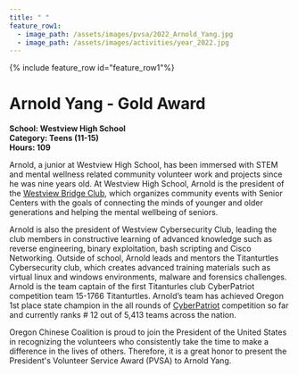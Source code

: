 ```yaml
---
title: " "
feature_row1:
  - image_path: /assets/images/pvsa/2022_Arnold_Yang.jpg
  - image_path: /assets/images/activities/year_2022.jpg
---
```


{% include feature_row id="feature_row1"%}

# Arnold Yang - Gold Award

**School: Westview High School**  
**Category: Teens (11-15)**  
**Hours: 109**  

Arnold, a junior at Westview High School, has been immersed with STEM and mental wellness related community volunteer work and projects since he was nine years old. At Westview High School, Arnold is the president of the [Westview Bridge Club](https://westviewbridgeclub.online/), which organizes community events with Senior Centers with the goals of connecting the minds of younger and older generations and helping the mental wellbeing of seniors.

Arnold is also the president of Westview Cybersecurity Club, leading the club members in constructive learning of advanced knowledge such as reverse engineering, binary exploitation, bash scripting and Cisco Networking. Outside of school, Arnold leads and mentors the Titanturtles Cybersecurity club, which creates advanced training materials such as virtual linux and windows environments, malware and forensics challenges. Arnold is the team captain of the first Titanturles club CyberPatriot competition team 15-1766 Titanturtles. Arnold’s team has achieved Oregon 1st place state champion in the all rounds of [CyberPatriot](https://www.uscyberpatriot.org/) competition so far and currently ranks # 12 out of 5,413 teams across the nation.

Oregon Chinese Coalition is proud to join the President of the United States in recognizing the volunteers who consistently take the time to make a difference in the lives of others. Therefore, it is a great honor to present the President's Volunteer Service Award (PVSA) to Arnold Yang.
